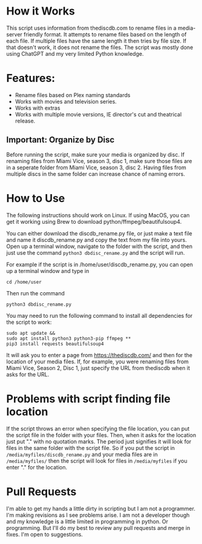 # How it Works
This script uses information from thediscdb.com to rename files in a media-server friendly format. It attempts to rename files based on the length of each file. If multiple files have the same length it then tries by file size. If that doesn't work, it does not rename the files. The script was mostly done using ChatGPT and my very limited Python knowledge.

# Features:
* Rename files based on Plex naming standards
* Works with movies and television series.
* Works with extras
* Works with multiple movie versions, IE director's cut and theatrical release.

## Important: Organize by Disc
Before running the script, make sure your media is organized by disc. If renaming files from Miami Vice, season 3, disc 1, make sure those files are in a seperate folder from Miami Vice, season 3, disc 2. Having files from multiple discs in the same folder can increase chance of naming errors.

# How to Use
The following instructions should work on Linux. If using MacOS, you can get it working using Brew to download python/ffmpeg/beautifulsoup4.

You can either download the discdb_rename.py file, or just make a text file and name it discdb_rename.py and copy the text from my file into yours. Open up a terminal window, navigate to the folder with the script, and then just use the command ```python3 dbdisc_rename.py``` and the script will run. 

For example if the script is in /home/user/discdb_rename.py, you can open up a terminal window and type in 

```
cd /home/user
```

Then run the command

```
python3 dbdisc_rename.py
```

You may need to run the following command to install all dependencies for the script to work:

```
sudo apt update &&
sudo apt install python3 python3-pip ffmpeg **
pip3 install requests beautifulsoup4
```

It will ask you to enter a page from https://thediscdb.com/ and then for the location of your media files. If, for example, you were renaming files from Miami Vice, Season 2, Disc 1, just specify the URL from thediscdb when it asks for the URL.

# Problems with script finding file location
If the script throws an error when specifying the file location, you can put the script file in the folder with your files. Then, when it asks for the location just put "." with no quotation marks. The period just signifies it will look for files in the same folder with the script file. So if you put the script in ```/media/myfiles/discdb_rename.py``` and your media files are in ```/media/myfiles/``` then the script will look for files in ```/media/myfiles``` if you enter "." for the location.

# Pull Requests
I'm able to get my hands a little dirty in scripting but I am not a programmer. I'm making revisions as I see problems arise. I am not a developer though and my knowledge is a little limited in programming in python. Or programming. But I'll do my best to review any pull requests and merge in fixes. I'm open to suggestions.
